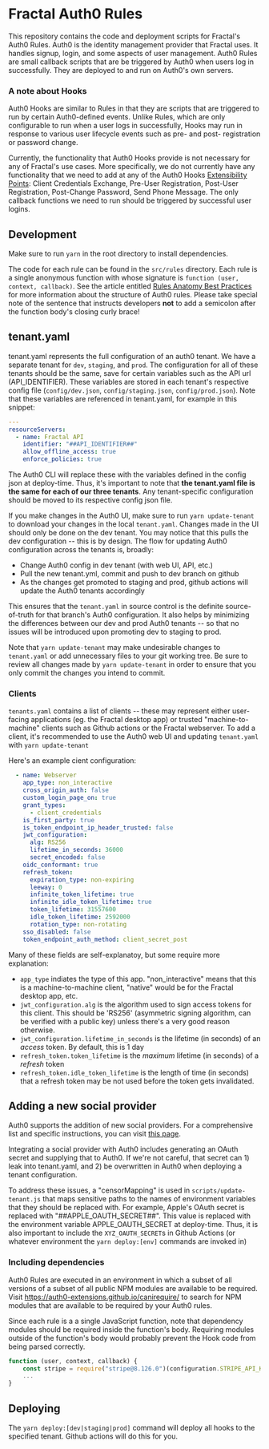 # Fractal Auth0 Rules

This repository contains the code and deployment scripts for Fractal's Auth0 Rules. Auth0 is the identity management provider that Fractal uses. It handles signup, login, and some aspects of user management. Auth0 Rules are small callback scripts that are be triggered by Auth0 when users log in successfully. They are deployed to and run on Auth0's own servers.

### A note about Hooks

Auth0 Hooks are similar to Rules in that they are scripts that are triggered to run by certain Auth0-defined events. Unlike Rules, which are only configurable to run when a user logs in successfully, Hooks may run in response to various user lifecycle events such as pre- and post- registration or password change.

Currently, the functionality that Auth0 Hooks provide is not necessary for any of Fractal's use cases. More specifically, we do not currently have any functionality that we need to add at any of the Auth0 Hooks [Extensibility Points](https://auth0.com/docs/hooks/extensibility-points): Client Credentials Exchange, Pre-User Registration, Post-User Registration, Post-Change Password, Send Phone Message. The only callback functions we need to run should be triggered by successful user logins.

## Development

Make sure to run `yarn` in the root directory to install dependencies.

The code for each rule can be found in the `src/rules` directory. Each rule is a single anonymous function with whose signature is `function (user, context, callback)`. See the article entitled [Rules Anatomy Best Practices](https://auth0.com/docs/best-practices/rules-best-practices/rules-anatomy-best-practices) for more information about the structure of Auth0 rules. Please take special note of the sentence that instructs developers **not** to add a semicolon after the function body's closing curly brace!

## tenant.yaml

tenant.yaml represents the full configuration of an auth0 tenant. We have a separate tenant for `dev`, `staging`, and `prod`. The configuration for all of these tenants should be the same, save for certain variables such as the API url (API_IDENTIFIER). These variables are stored in each tenant's respective config file (`config/dev.json`, `config/staging.json`, `config/prod.json`). Note that these variables are referenced in tenant.yaml, for example in this snippet:

```yaml
---
resourceServers:
  - name: Fractal API
    identifier: "##API_IDENTIFIER##"
    allow_offline_access: true
    enforce_policies: true
```

The Auth0 CLI will replace these with the variables defined in the config json at deploy-time. Thus, it's important to note that **the tenant.yaml file is the same for each of our three tenants**. Any tenant-specific configuration should be moved to its respective config json file.

If you make changes in the Auth0 UI, make sure to run `yarn update-tenant` to download your changes in the local `tenant.yaml`. Changes made in the UI should only be done on the dev tenant. You may notice that this pulls the dev configuration -- this is by design. The flow for updating Auth0 configuration across the tenants is, broadly:

- Change Auth0 config in dev tenant (with web UI, API, etc.)
- Pull the new tenant.yml, commit and push to dev branch on github
- As the changes get promoted to staging and prod, github actions will update the Auth0 tenants accordingly

This ensures that the `tenant.yaml` in source control is the definite source-of-truth for that branch's Auth0 configuration. It also helps by minimizing the differences between our dev and prod Auth0 tenants -- so that no issues will be introduced upon promoting dev to staging to prod.

Note that `yarn update-tenant` may make undesirable changes to `tenant.yaml` or add unnecessary files to your git working tree. Be sure to review all changes made by `yarn update-tenant` in order to ensure that you only commit the changes you intend to commit.

### Clients

`tenants.yaml` contains a list of clients -- these may represent either user-facing applications (eg. the Fractal desktop app) or trusted "machine-to-machine" clients such as Github actions or the Fractal webserver. To add a client, it's recommended to use the Auth0 web UI and updating `tenant.yaml` with `yarn update-tenant`

Here's an example cient configuration:

```yaml
  - name: Webserver
    app_type: non_interactive
    cross_origin_auth: false
    custom_login_page_on: true
    grant_types:
      - client_credentials
    is_first_party: true
    is_token_endpoint_ip_header_trusted: false
    jwt_configuration:
      alg: RS256
      lifetime_in_seconds: 36000
      secret_encoded: false
    oidc_conformant: true
    refresh_token:
      expiration_type: non-expiring
      leeway: 0
      infinite_token_lifetime: true
      infinite_idle_token_lifetime: true
      token_lifetime: 31557600
      idle_token_lifetime: 2592000
      rotation_type: non-rotating
    sso_disabled: false
    token_endpoint_auth_method: client_secret_post
```

Many of these fields are self-explanatoy, but some require more explanation:

- `app_type` indiates the type of this app. "non_interactive" means that this is a machine-to-machine client, "native" would be for the Fractal desktop app, etc.
- `jwt_configuration.alg` is the algorithm used to sign access tokens for this client. This should be 'RS256' (asymmetric signing algorithm, can be verified with a public key) unless there's a very good reason otherwise.
- `jwt_configuration.lifetime_in_seconds` is the lifetime (in seconds) of an *access* token. By default, this is 1 day 
- `refresh_token.token_lifetime` is the *maximum* lifetime (in seconds) of a *refresh* token
- `refresh_token.idle_token_lifetime` is the length of time (in seconds) that a refresh token may be not used before the token gets invalidated.

## Adding a new social provider

Auth0 supports the addition of new social providers. For a comprehensive list and specific instructions, you can visit [this page](https://auth0.com/docs/connections/identity-providers-social).

Integrating a social provider with Auth0 includes generating an OAuth secret and supplying that to Auth0. If we're not careful, that secret can 1) leak into tenant.yaml, and 2) be overwritten in Auth0 when deploying a tenant configuration.

To address these issues, a "censorMapping" is used in `scripts/update-tenant.js` that maps sensitive paths to the names of environment variables that they should be replaced with. For example, Apple's OAuth secret is replaced with "##APPLE_OAUTH_SECRET##". This value is replaced with the environment variable APPLE_OAUTH_SECRET at deploy-time. Thus, it is also important to include the `XYZ_OAUTH_SECRET`s in Github Actions (or whatever environment the `yarn deploy:[env]` commands are invoked in)

### Including dependencies

Auth0 Rules are executed in an environment in which a subset of all versions of a subset of all public NPM modules are available to be required. Visit https://auth0-extensions.github.io/canirequire/ to search for NPM modules that are available to be required by your Auth0 rules.

Since each rule is a a single JavaScript function, note that dependency modules should be required inside the function's body. Requiring modules outside of the function's body would probably prevent the Hook code from being parsed correctly.

```javascript
function (user, context, callback) {
    const stripe = require("stripe@8.126.0")(configuration.STRIPE_API_KEY)
    ...
}
```

## Deploying

The `yarn deploy:[dev|staging|prod]` command will deploy all hooks to the specified tenant. Github actions will do this for you.
